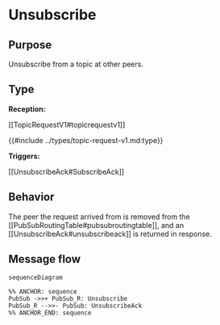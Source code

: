<div class="message">

# Unsubscribe

## Purpose

<!-- ANCHOR: purpose -->
Unsubscribe from a topic at other peers.
<!-- ANCHOR_END: purpose -->

## Type

 <!-- ANCHOR: type -->
**Reception:**

[[TopicRequestV1#topicrequestv1]]

{{#include ../types/topic-request-v1.md:type}}

**Triggers:**

[[UnsubscribeAck#SubscribeAck]]

<!-- ANCHOR_END: type -->

## Behavior

<!-- ANCHOR: behavior -->
The peer the request arrived from is removed from the [[PubSubRoutingTable#pubsubroutingtable]],
and an [[UnsubscribeAck#unsubscribeack]] is returned in response.
<!-- ANCHOR_END: behavior -->

## Message flow

<!-- ANCHOR: messages -->
```mermaid
sequenceDiagram

%% ANCHOR: sequence
PubSub ->>+ PubSub_R: Unsubscribe
PubSub_R -->>- PubSub: UnsubscribeAck
%% ANCHOR_END: sequence
```
<!-- ANCHOR_END: messages -->

</div>
